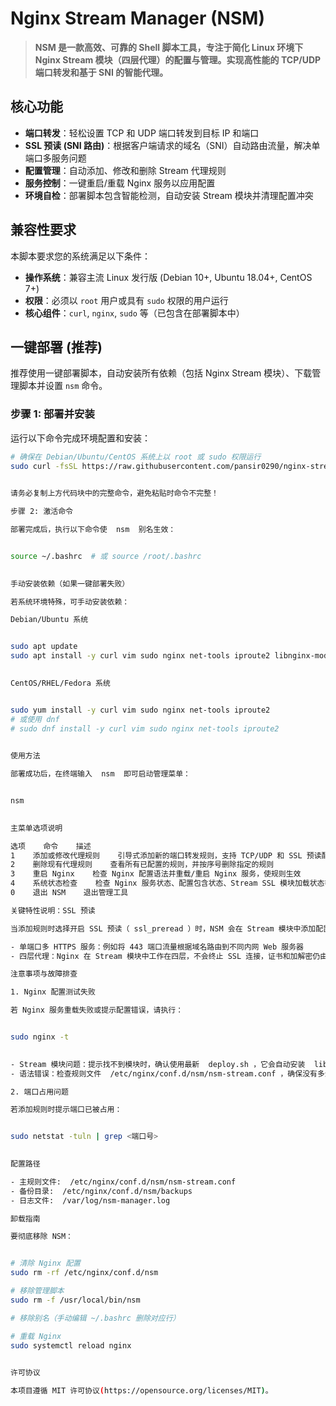 # Nginx Stream Manager (NSM)

> **NSM 是一款高效、可靠的 Shell 脚本工具，专注于简化 Linux 环境下 Nginx Stream 模块（四层代理）的配置与管理。实现高性能的 TCP/UDP 端口转发和基于 SNI 的智能代理。**

## 核心功能
- **端口转发**：轻松设置 TCP 和 UDP 端口转发到目标 IP 和端口  
- **SSL 预读 (SNI 路由)**：根据客户端请求的域名（SNI）自动路由流量，解决单端口多服务问题  
- **配置管理**：自动添加、修改和删除 Stream 代理规则  
- **服务控制**：一键重启/重载 Nginx 服务以应用配置  
- **环境自检**：部署脚本包含智能检测，自动安装 Stream 模块并清理配置冲突  

## 兼容性要求
本脚本要求您的系统满足以下条件：  
- **操作系统**：兼容主流 Linux 发行版 (Debian 10+, Ubuntu 18.04+, CentOS 7+)  
- **权限**：必须以 `root` 用户或具有 `sudo` 权限的用户运行  
- **核心组件**：`curl`, `nginx`, `sudo` 等（已包含在部署脚本中）  

## 一键部署 (推荐)
推荐使用一键部署脚本，自动安装所有依赖（包括 Nginx Stream 模块）、下载管理脚本并设置 `nsm` 命令。  

### 步骤 1: 部署并安装  
运行以下命令完成环境配置和安装：  
```bash
# 确保在 Debian/Ubuntu/CentOS 系统上以 root 或 sudo 权限运行
sudo curl -fsSL https://raw.githubusercontent.com/pansir0290/nginx-stream-manager/main/deploy.sh | bash
 

请务必复制上方代码块中的完整命令，避免粘贴时命令不完整！

步骤 2: 激活命令

部署完成后，执行以下命令使  nsm  别名生效：


source ~/.bashrc  # 或 source /root/.bashrc
 

手动安装依赖（如果一键部署失败）

若系统环境特殊，可手动安装依赖：

Debian/Ubuntu 系统


sudo apt update
sudo apt install -y curl vim sudo nginx net-tools iproute2 libnginx-mod-stream
 

CentOS/RHEL/Fedora 系统


sudo yum install -y curl vim sudo nginx net-tools iproute2
# 或使用 dnf
# sudo dnf install -y curl vim sudo nginx net-tools iproute2
 

使用方法

部署成功后，在终端输入  nsm  即可启动管理菜单：


nsm
 

主菜单选项说明

选项    命令    描述
1    添加或修改代理规则    引导式添加新的端口转发规则，支持 TCP/UDP 和 SSL 预读配置
2    删除现有代理规则    查看所有已配置的规则，并按序号删除指定的规则
3    重启 Nginx    检查 Nginx 配置语法并重载/重启 Nginx 服务，使规则生效
4    系统状态检查    检查 Nginx 服务状态、配置包含状态、Stream SSL 模块加载状态等
0    退出 NSM    退出管理工具

关键特性说明：SSL 预读

当添加规则时选择开启 SSL 预读（ ssl_preread ）时，NSM 会在 Stream 模块中添加配置，实现：

- 单端口多 HTTPS 服务：例如将 443 端口流量根据域名路由到不同内网 Web 服务器
- 四层代理：Nginx 在 Stream 模块中工作在四层，不会终止 SSL 连接，证书和加解密仍由后端服务器完成

注意事项与故障排查

1. Nginx 配置测试失败

若 Nginx 服务重载失败或提示配置错误，请执行：


sudo nginx -t
 

- Stream 模块问题：提示找不到模块时，确认使用最新  deploy.sh ，它会自动安装  libnginx-mod-stream 
- 语法错误：检查规则文件  /etc/nginx/conf.d/nsm/nsm-stream.conf ，确保没有多余/缺失的  {}  或  ; 

2. 端口占用问题

若添加规则时提示端口已被占用：


sudo netstat -tuln | grep <端口号>
 

配置路径

- 主规则文件:  /etc/nginx/conf.d/nsm/nsm-stream.conf 
- 备份目录:  /etc/nginx/conf.d/nsm/backups 
- 日志文件:  /var/log/nsm-manager.log 

卸载指南

要彻底移除 NSM：


# 清除 Nginx 配置
sudo rm -rf /etc/nginx/conf.d/nsm

# 移除管理脚本
sudo rm -f /usr/local/bin/nsm

# 移除别名（手动编辑 ~/.bashrc 删除对应行）

# 重载 Nginx
sudo systemctl reload nginx
 

许可协议

本项目遵循 MIT 许可协议(https://opensource.org/licenses/MIT)。
